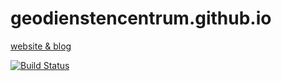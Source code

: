 geodienstencentrum.github.io
============================

[website &amp; blog](http://www.geodienstencentrum.nl)

[![Build Status](https://travis-ci.org/GeoDienstenCentrum/geodienstencentrum.github.io.svg?branch=master)](https://travis-ci.org/GeoDienstenCentrum/geodienstencentrum.github.io)

